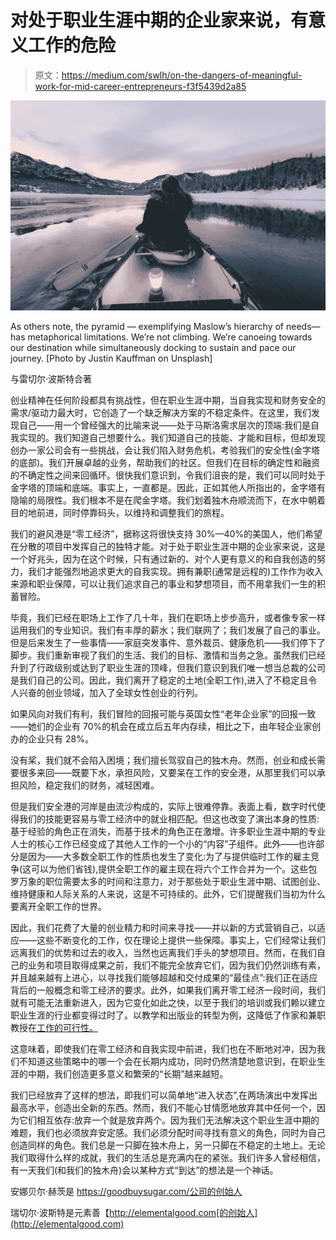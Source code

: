 # 对处于职业生涯中期的企业家来说，有意义工作的危险

> 原文：<https://medium.com/swlh/on-the-dangers-of-meaningful-work-for-mid-career-entrepreneurs-f3f5439d2a85>

![](img/64451dca8c3a233e8dd0313792fbfc9f.png)

As others note, the pyramid — exemplifying Maslow’s hierarchy of needs— has metaphorical limitations. We’re not climbing. We’re canoeing towards our destination while simultaneously docking to sustain and pace our journey. [Photo by Justin Kauffman on Unsplash]

与雷切尔·波斯特合著

创业精神在任何阶段都具有挑战性，但在职业生涯中期，当自我实现和财务安全的需求/驱动力最大时，它创造了一个缺乏解决方案的不稳定条件。在这里，我们发现自己——用一个曾经强大的比喻来说——处于马斯洛需求层次的顶端:我们是自我实现的。我们知道自己想要什么。我们知道自己的技能、才能和目标，但却发现创办一家公司会有一些挑战，会让我们陷入财务危机，考验我们的安全性(金字塔的底部)。我们开展卓越的业务，帮助我们的社区。但我们在目标的确定性和融资的不确定性之间来回循环。很快我们意识到，令我们沮丧的是，我们可以同时处于金字塔的顶端和底端。事实上，一直都是。因此，正如其他人所指出的，金字塔有隐喻的局限性。我们根本不是在爬金字塔。我们划着独木舟顺流而下，在水中朝着目的地前进，同时停靠码头，以维持和调整我们的旅程。

我们的避风港是“零工经济”，据称这将很快支持 30%—40%的美国人，他们希望在分散的项目中发挥自己的独特才能。对于处于职业生涯中期的企业家来说，这是一个好兆头，因为在这个时候，只有通过新的、对个人更有意义的和自我创造的努力，我们才能强烈地追求更大的自我实现。拥有兼职(通常是远程的)工作作为收入来源和职业保障，可以让我们追求自己的事业和梦想项目，而不用拿我们一生的积蓄冒险。

毕竟，我们已经在职场上工作了几十年，我们在职场上步步高升，或者像专家一样运用我们的专业知识。我们有丰厚的薪水；我们联网了；我们发展了自己的事业。但是后来发生了一些事情——家庭突发事件、意外裁员、健康危机——我们停下了脚步。我们重新审视了我们的生活、我们的目标、激情和当务之急。虽然我们已经升到了行政级别或达到了职业生涯的顶峰，但我们意识到我们唯一想当总裁的公司是我们自己的公司。因此，我们离开了稳定的土地(全职工作),进入了不稳定且令人兴奋的创业领域，加入了全球女性创业的行列。

如果风向对我们有利，我们冒险的回报可能与英国女性“老年企业家”的回报一致——她们的企业有 70%的机会在成立后五年内存续，相比之下，由年轻企业家创办的企业只有 28%。

没有桨，我们就不会陷入困境；我们擅长驾驭自己的独木舟。然而，创业和成长需要很多来回——既要下水，承担风险，又要呆在工作的安全港，从那里我们可以承担风险，稳定我们的财务，减轻困难。

但是我们安全港的河岸是由流沙构成的，实际上很难停靠。表面上看，数字时代使得我们的技能更容易与零工经济中的就业相匹配。但这也改变了演出本身的性质:基于经验的角色正在消失，而基于技术的角色正在激增。许多职业生涯中期的专业人士的核心工作已经变成了其他人工作的一个小的“内容”子组件。此外——也许部分是因为——大多数全职工作的性质也发生了变化:为了与提供临时工作的雇主竞争(这可以为他们省钱),提供全职工作的雇主现在将六个工作合并为一个。这些包罗万象的职位需要太多的时间和注意力，对于那些处于职业生涯中期、试图创业、维持健康和人际关系的人来说，这是不可持续的。此外，它们提醒我们当初为什么要离开全职工作的世界。

因此，我们花费了大量的创业精力和时间来寻找——并以新的方式营销自己，以适应——这些不断变化的工作，仅在理论上提供一些保障。事实上，它们经常让我们远离我们的优势和过去的收入，当然也远离我们手头的梦想项目。然而，在我们自己的业务和项目取得成果之前，我们不能完全放弃它们，因为我们仍然训练有素，并且越来越有上进心，以寻找我们能够超越和交付成果的“最佳点”:我们正在适应背后的一般概念和零工经济的要求。此外，如果我们离开零工经济一段时间，我们就有可能无法重新进入，因为它变化如此之快，以至于我们的培训或我们赖以建立职业生涯的行业都变得过时了。以教学和出版业的转型为例，这降低了作家和兼职教授在[工作的可行性。](https://www.nytimes.com/2019/01/05/books/authors-pay-writer.html)

这意味着，即使我们在零工经济和自我实现中前进，我们也在不断地对冲，因为我们不知道这些策略中的哪一个会在长期内成功，同时仍然清楚地意识到，在职业生涯的中期，我们创造更多意义和繁荣的“长期”越来越短。

我们已经放弃了这样的想法，即我们可以简单地“进入状态”,在两场演出中发挥出最高水平，创造出全新的东西。然而，我们不能心甘情愿地放弃其中任何一个，因为它们相互依存:放弃一个就是放弃两个。因为我们无法解决这个职业生涯中期的难题，我们也必须放弃安定感。我们必须分配时间寻找有意义的角色，同时为自己创造同样的角色。我们总是一只脚在独木舟上，另一只脚在不稳定的土地上。无论我们取得什么样的成就，我们的生活总是充满内在的紧张。我们许多人曾经相信，有一天我们(和我们的独木舟)会以某种方式“到达”的想法是一个神话。

安娜贝尔·赫茨是 https://goodbuysugar.com/公司的创始人

瑞切尔·波斯特是元素善【http://elementalgood.com[的创始人](http://elementalgood.com)